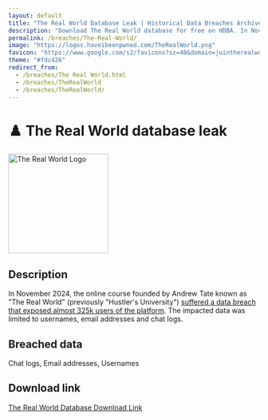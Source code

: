 ```yaml
---
layout: default
title: "The Real World Database Leak | Historical Data Breaches Archive"
description: "Download The Real World database for free on HDBA. In November 2024, the online course founded by Andrew Tate known as The Real World suffered a data breach that exposed almost 325k users of the platform."
permalink: /breaches/The-Real-World/
image: "https://logos.haveibeenpwned.com/TheRealWorld.png"
favicon: "https://www.google.com/s2/favicons?sz=48&domain=jointherealworld.com"
theme: "#fdc426"
redirect_from:
  - /breaches/The Real World.html
  - /breaches/TheRealWorld
  - /breaches/TheRealWorld/
---
```


# ♟️ The Real World database leak

<img src="https://logos.haveibeenpwned.com/TheRealWorld.png" alt="The Real World Logo" width="200" height="200">

## Description
In November 2024, the online course founded by Andrew Tate known as "The Real World" (previously "Hustler's University") <a href="https://redirect.trace.rip/?url=https://www.dailydot.com/debug/andrew-tate-the-real-world-hack/" target="_blank" rel="noopener">suffered a data breach that exposed almost 325k users of the platform</a>. The impacted data was limited to usernames, email addresses and chat logs.

## Breached data

Chat logs, Email addresses, Usernames

## Download link

<a href="https://vault.trace.rip/public/share/d0BkT0Pm6uJZ-RhgDKR08A" target="_blank" rel="noopener">The Real World Database Download Link</a>